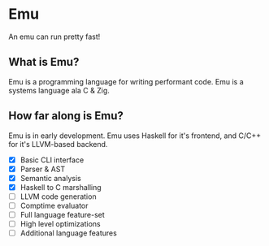 # Emu
An emu can run pretty fast!
## What is Emu?
Emu is a programming language for writing performant code. Emu is a systems language ala C & Zig.
## How far along is Emu?
Emu is in early development. Emu uses Haskell for it's frontend, and C/C++ for it's LLVM-based backend.

- [x] Basic CLI interface
- [x] Parser & AST
- [x] Semantic analysis
- [x] Haskell to C marshalling
- [ ] LLVM code generation
- [ ] Comptime evaluator
- [ ] Full language feature-set
- [ ] High level optimizations
- [ ] Additional language features

